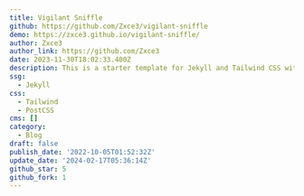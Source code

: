 ```yaml
---
title: Vigilant Sniffle
github: https://github.com/Zxce3/vigilant-sniffle
demo: https://zxce3.github.io/vigilant-sniffle/
author: Zxce3
author_link: https://github.com/Zxce3
date: 2023-11-30T18:02:33.400Z
description: This is a starter template for Jekyll and Tailwind CSS with Daisy UI.
ssg:
  - Jekyll
css:
  - Tailwind
  - PostCSS
cms: []
category:
  - Blog
draft: false
publish_date: '2022-10-05T01:52:32Z'
update_date: '2024-02-17T05:36:14Z'
github_star: 5
github_fork: 1
---
```

